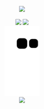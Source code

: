 <div align="center">
<img src="https://skills.thijs.gg/icons?i=html,css,js,sass,react,vue,vite" />
</div>

<br>

<div align="center">
  <img src="https://github-readme-stats.vercel.app/api?username=ddastardly91&show_icons=true&theme=dracula" height="200px" />
  <img src="https://github-readme-stats.vercel.app/api/top-langs/?username=ddastardly91&theme=dracula" height="200px" />
</div>

<div align="center">
  <img src="https://github.com/ddastardly91/ddastardly91/blob/output/github-contribution-grid-snake.svg" />
</div>

<div align="center">
  <img src="https://komarev.com/ghpvc/?username=ddastardly91&color=blueviolet" />
</div>
